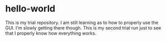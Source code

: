 # hello-world
This is my trial repository. 
I am still learning as to how to properly use the GUI. I'm slowly getting there though. 
This is my second trial run just to see that I properly know how everything works. 
